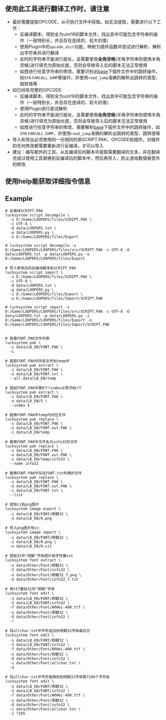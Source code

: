 ## 使用此工具进行翻译工作时，请注意

- 最好需要提取OPCODE，从可执行文件中获取。如无法提取，需要进行以下工作：
  - 反编译脚本，得到全为uint16的脚本文件，找出其中可能包含字符串的操作（一般特别长，并且存在连续的、较大的值）
  - 使用Plugin中的`opcode_dict`功能，映射为插件函数并尝试进行解析，解析出字符串并进行翻译
  - 此时的字符串不能进行超长，且需要使用**全角空格**(半角字符串则使用半角空格)进行填充为原始长度，否则会导致导入后的脚本无法正常使用
  - 如想进行任意字符串的修改，需要识别出[base](data/base)下插件文件中的跳转操作，如`IFN` `FARCALL` `JUMP`等操作，并使用`read_jump`准确的解析出跳转的类型、跳转值等
- 如已经有完整的OPCODE:
  - 反编译脚本，得到全为uint16的脚本文件，找出其中可能包含字符串的操作（一般特别长，并且存在连续的、较大的值）
  - 使用Plugin进行尝试解析
  - 此时的字符串不能进行超长，且需要使用**全角空格**(半角字符串则使用半角空格)进行填充为原始长度，否则会导致导入后的脚本无法正常使用
  - 如想进行任意字符串的修改，需要解析[base](data/base)下插件文件中的跳转操作，如`IFN` `FARCALL` `JUMP`，并使用`read_jump`准确的解析出跳转的类型、跳转值等
- 导入和导出必须使用同一份相同的原SCRIPT.PAK、OPCODE和插件，对插件的任何修改都需要重新进行反编译，才可以导入
- 建议：编写额外的工具，从反编译后的脚本中提取需要翻译的文本，并在翻译完成过使用工具替换到反编译后的脚本中，然后再导入，防止游戏数值被意外的修改
## 使用help能获取详细指令信息

## Example
```shell
# 反编译SCRIPT.PAK
lucksystem script decompile \
  -s D:/Game/LOOPERS/files/SCRIPT.PAK \
  -c UTF-8 \
  -O data/LOOPERS.txt \
  -p data/LOOPERS.py \
  -o D:/Game/LOOPERS/files/Export

# lucksystem script decompile -s D:/Game/LOOPERS/LOOPERS/files/src/SCRIPT.PAK -c UTF-8 -O data/LOOPERS.txt -p data/LOOPERS.py -o D:/Game/LOOPERS/LOOPERS/files/Export

# 导入修改后的反编译脚本到SCRIPT.PAK
lucksystem script import \
  -s D:/Game/LOOPERS/files/SCRIPT.PAK \
  -c UTF-8 \
  -O data/LOOPERS.txt \
  -p data/LOOPERS.py \
  -i D:/Game/LOOPERS/files/Export \
  -o D:/Game/LOOPERS/files/Import/SCRIPT.PAK

# lucksystem script import -s D:/Game/LOOPERS/LOOPERS/files/src/SCRIPT.PAK -c UTF-8 -O data/LOOPERS.txt -p data/LOOPERS.py -i D:/Game/LOOPERS/LOOPERS/files/Export -o D:/Game/LOOPERS/LOOPERS/files/Import/SCRIPT.PAK


# 查看FONT.PAK文件列表
lucksystem pak \
  -s data/LB_EN/FONT.PAK \
  -L

# 提取FONT.PAK中所有文件到temp中
lucksystem pak extract \
  -i data/LB_EN/FONT.PAK \
  -o data/LB_EN/FONT.txt \
  --all data/LB_EN/temp

# 提起FONT.PAK中第6个(index从零开始)个
lucksystem pak extract \
  -i data/LB_EN/FONT.PAK \
  -o data/LB_EN/5 \
  --index 5

# 替换FONT.PAK中temp内对应文件
lucksystem pak replace \
  -s data/LB_EN/FONT.PAK \
  -o data/LB_EN/FONT.out.PAK \
  -i data/LB_EN/temp

# 替换FONT.PAK中文件名为info32的文件
lucksystem pak replace \
  -s data/LB_EN/FONT.PAK \
  -o data/LB_EN/FONT.out.PAK \
  -i data/LB_EN/temp/info32 \
  --name info32

# 替换FONT.PAK中存在FONT.txt列表的文件
lucksystem pak replace \
  -s data/LB_EN/FONT.PAK \
  -o data/LB_EN/FONT.out.PAK \
  -i data/LB_EN/FONT.txt \
  --list

# 提取cz到png图片
lucksystem image export \
  -i data/LB_EN/FONT/明朝32 \
  -o data/LB_EN/0.png

# 导入png图片到cz
lucksystem image import \
  -s data/LB_EN/FONT/明朝32 \
  -i data/LB_EN/0.png \
  -o data/LB_EN/0.cz1

# 提取32号"明朝"字体图片和字符集txt
lucksystem font extract \
  -s data/Other/Font/明朝32 \
  -S data/Other/Font/info32 \
  -o data/Other/Font/明朝32_f.png \
  -O data/Other/Font/info32_f.txt

# 用ttf重绘32号"明朝"字体
lucksystem font edit \
  -s data/LB_EN/FONT/明朝32 \
  -S data/LB_EN/FONT/info32 \
  -f data/Other/Font/ARHei-400.ttf \
  -o data/Other/Font/明朝32 \
  -O data/Other/Font/info32 \
  -r

# 将allchar.txt中字符追加到明朝32字体最后方
lucksystem font edit \
  -s data/LB_EN/FONT/明朝32 \
  -S data/LB_EN/FONT/info32 \
  -f data/Other/Font/ARHei-400.ttf \
  -o data/Other/Font/明朝32 \
  -O data/Other/Font/info32 \
  -c data/Other/Font/allchar.txt \
  -a

# 将allchar.txt中字符替换到到明朝32字体第7106个字符处
lucksystem font edit \
  -s data/LB_EN/FONT/明朝32 \
  -S data/LB_EN/FONT/info32 \
  -f data/Other/Font/ARHei-400.ttf \
  -o data/Other/Font/明朝32 \
  -O data/Other/Font/info32 \
  -c data/Other/Font/allchar.txt \
  -i 7105

```
